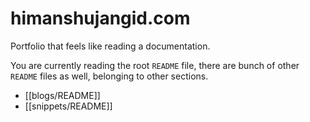 # himanshujangid.com
Portfolio that feels like reading a documentation. 

You are currently reading the root `README` file, there are bunch of other `README` files as well, belonging to other sections.

- [[blogs/README]]
- [[snippets/README]]

